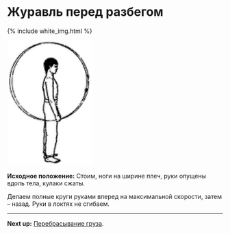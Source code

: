 # Журавль перед разбегом

{% include white_img.html %}

![](./img/28.png)

**Исходное положение:** Стоим, ноги на ширине плеч, руки опущены вдоль тела,
кулаки сжаты.

Делаем полные круги руками вперед на максимальной скорости, затем – назад. Руки в локтях не сгибаем.

***

**Next up:** [Перебрасывание груза](../29).
